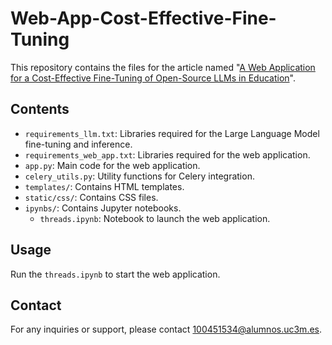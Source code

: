 # Web-App-Cost-Effective-Fine-Tuning

This repository contains the files for the article named "[A Web Application for a Cost-Effective Fine-Tuning of Open-Source LLMs in Education](https://link.springer.com/chapter/10.1007/978-3-031-64312-5_32)".

## Contents

- `requirements_llm.txt`: Libraries required for the Large Language Model fine-tuning and inference.
- `requirements_web_app.txt`: Libraries required for the web application.
- `app.py`: Main code for the web application.
- `celery_utils.py`: Utility functions for Celery integration.
- `templates/`: Contains HTML templates.
- `static/css/`: Contains CSS files.
- `ipynbs/`: Contains Jupyter notebooks.
  - `threads.ipynb`: Notebook to launch the web application.
 
## Usage

Run the `threads.ipynb` to start the web application.

## Contact

For any inquiries or support, please contact [100451534@alumnos.uc3m.es](mailto:100451534@alumnos.uc3m.es).

